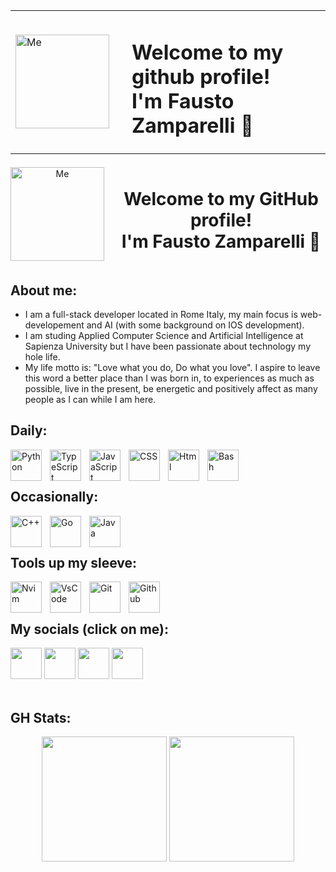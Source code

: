 <table align="center">
  <tr>
    <td><img src="https://github.com/user-attachments/assets/62740fe2-e96f-449b-ba79-b832320411f7" alt="Me" width="150" height="150"></td>
    <td><h1 style="padding-left: 20px;">Welcome to my github profile!<br />I'm Fausto Zamparelli 👋</h1></td>
  </tr>
</table>

 <div align="center" style="display: flex; align-items: center; justify-content: center;">
  <img src="https://github.com/user-attachments/assets/62740fe2-e96f-449b-ba79-b832320411f7" alt="Me" width="150" height="150" style="margin-right: 20px;">
  <div style="display: inline-block;">
    <h1>Welcome to my GitHub profile!<br>I'm Fausto Zamparelli 👋</h1>
  </div>
</div>


## About me:  
- I am a full-stack developer located in Rome Italy, my main focus is web-developement and AI (with some background on IOS development).
- I am studing Applied Computer Science and Artificial Intelligence at Sapienza University but I have been passionate about technology my hole life.  
- My life motto is: "Love what you do, Do what you love". I aspire to leave this word a better place than I was born in, to experiences as much as possible, live in the present, be energetic and 
positively affect as many people as I can while I am here. 

## Daily:
<img align="left" alt="Python" width="50px" style="padding-right:10px;" src="https://cdn.jsdelivr.net/gh/devicons/devicon/icons/python/python-plain.svg" />
<img align="left" alt="TypeScript" width="50px" style="padding-right:10px;" src="https://cdn.jsdelivr.net/gh/devicons/devicon@latest/icons/typescript/typescript-original.svg" />
<img align="left" alt="JavaScript" width="50px" style="padding-right:10px;" src="https://cdn.jsdelivr.net/gh/devicons/devicon@latest/icons/javascript/javascript-original.svg" />
<img align="left" alt="CSS" width="50px" style="padding-right:10px;" src="https://cdn.jsdelivr.net/gh/devicons/devicon@latest/icons/css3/css3-original.svg" />
<img align="left" alt="Html" width="50px" style="padding-right:10px;" src="https://cdn.jsdelivr.net/gh/devicons/devicon@latest/icons/html5/html5-original.svg" />
<img align="left" alt="Bash" width="50px" style="padding-right:10px;" src="https://cdn.jsdelivr.net/gh/devicons/devicon@latest/icons/bash/bash-original.svg" />
<br><br>

## Occasionally:
<img align="left" alt="C++" width="50px" style="padding-right:10px;" src="https://cdn.jsdelivr.net/gh/devicons/devicon@latest/icons/cplusplus/cplusplus-original.svg"/>
<img align="left" alt="Go" width="50px" style="padding-right:10px;" src="https://cdn.jsdelivr.net/gh/devicons/devicon@latest/icons/go/go-original.svg" />
<img align="left" alt="Java" width="50px" style="padding-right:10px;" src="https://cdn.jsdelivr.net/gh/devicons/devicon/icons/java/java-original.svg"/>
<br><br>
    
## Tools up my sleeve:
<img align="left" alt="Nvim" width="50px" style="padding-right:10px;" src="https://cdn.jsdelivr.net/gh/devicons/devicon@latest/icons/neovim/neovim-original.svg" />
<img align="left" alt="VsCode" width="50px" style="padding-right:10px;" src="https://cdn.jsdelivr.net/gh/devicons/devicon@latest/icons/vscode/vscode-original.svg" />
<img align="left" alt="Git" width="50px" style="padding-right:10px;" src="https://cdn.jsdelivr.net/gh/devicons/devicon@latest/icons/git/git-original.svg" />
<img align="left" alt="Github" width="50px" style="padding-right:10px;" src="https://cdn.jsdelivr.net/gh/devicons/devicon@latest/icons/github/github-original.svg" />
<br><br>

## My socials (click on me):
<a href="https://www.linkedin.com/in/fausto-zamparelli-183387245/" target="_blank"><img src="https://upload.wikimedia.org/wikipedia/commons/c/ca/LinkedIn_logo_initials.png" width="50" height="50"></a>
<a href="https://x.com/faustozampa" target="_blank"><img src="https://github.com/faustozamparelli/faustozamparelli/assets/105665123/aa4401a5-f3cd-4b9b-9acd-36f53d669cc4" width="50" height="50"></a>
<a href="https://www.instagram.com/faustozamparelli/" target="_blank"><img src="https://upload.wikimedia.org/wikipedia/commons/e/e7/Instagram_logo_2016.svg" width="50" height="50"></a>
<a href="https://open.spotify.com/user/fausto.zamparelli-it?si=de62022e8a874874" target="_blank"><img src="https://github.com/faustozamparelli/faustozamparelli/assets/105665123/38f8d145-eb19-4da1-bd50-8dde119bb1f1" width="50" height="50"></a>
<br><br>

## GH Stats:
<p align="center">
  <img height=200 src="https://github-readme-stats.vercel.app/api?username=faustozamparelli&rank_icon=github&theme=midnight-purple" />
  <img height=200 src="https://github-readme-stats.vercel.app/api/top-langs/?username=faustozamparelli&layout=compact&langs_count=8&card_width=320&theme=midnight-purple" />
</p>
